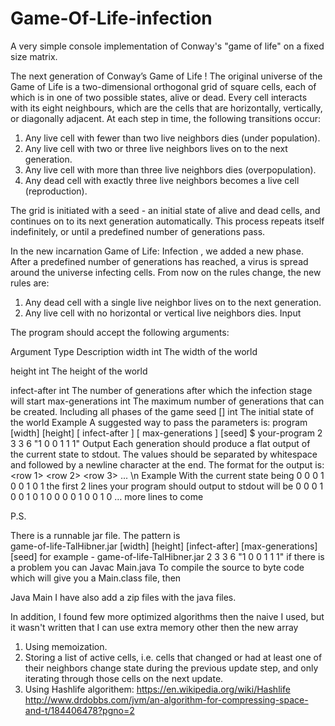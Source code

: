 # Game-Of-Life-infection

A very simple console implementation of Conway's "game of life" on a fixed size matrix.

The next generation of Conway’s Game of Life !
The original universe of the Game of Life is a two-dimensional orthogonal grid of square
cells, each of which is in one of two possible states, alive or dead. Every cell interacts
with its eight neighbours, which are the cells that are horizontally, vertically, or
diagonally adjacent.
At each step in time, the following transitions occur:
1. Any live cell with fewer than two live neighbors dies (under population).
2. Any live cell with two or three live neighbors lives on to the next generation.
3. Any live cell with more than three live neighbors dies (overpopulation).
4. Any dead cell with exactly three live neighbors becomes a live cell (reproduction).

The grid is initiated with a seed - an initial state of alive and dead cells, and continues
on to its next generation automatically. This process repeats itself indefinitely, or until a
predefined number of generations pass.

In the new incarnation Game of Life: Infection , we added a new phase. After a
predefined number of generations has reached, a virus is spread around the universe
infecting cells.
From now on the rules change, the new rules are:
1. Any dead cell with a single live neighbor lives on to the next generation.
2. Any live cell with no horizontal or vertical live neighbors dies.
Input

The program should accept the following arguments:

Argument       Type   Description
width          int    The width of the world

height         int    The height of the world

infect-after   int    The number of generations after which the infection stage will start
max-generations int The maximum number of generations that can
be created. Including all phases of the game
seed [] int The initial state of the world
Example
A suggested way to pass the parameters is:
program [width] [height] [ infect-after ] [ max-generations ] [seed]
$ your-program 2 3 3 6 "1 0 0 1 1 1"
Output
Each generation should produce a flat output of the current state to stdout. The values
should be separated by whitespace and followed by a newline character at the end.
The format for the output is: <row 1> <row 2> <row 3> ... <row n>\n
Example
With the current state being
0 0 0
1 0 0
1 0 1
the first 2 lines your program should output to stdout will be
0 0 0 1 0 0 1 0 1
0 0 0 0 1 0 0 1 0
… more lines to come

P.S.

There is a runnable jar file.
The pattern is  
 game-of-life-TalHibner.jar [width] [height] [infect-after] [max-generations] [seed]
for example - 
game-of-life-TalHibner.jar  2 3 3 6 "1 0 0 1 1 1"
if there is a problem you can 
Javac Main.java
To compile the source to byte code which will give you a Main.class file, then

Java Main
I have also add a zip files with the java files.

In addition, I found few more optimized algorithms then the naive I used, but it wasn't written that I can use extra memory other then the new array
1. Using memoization.
2. Storing a list of active cells, i.e. cells that changed or had at least one of their neighbors change state during the previous update step, 
and only iterating through those cells on the next update.
3. Using Hashlife algorithem:
https://en.wikipedia.org/wiki/Hashlife
http://www.drdobbs.com/jvm/an-algorithm-for-compressing-space-and-t/184406478?pgno=2
